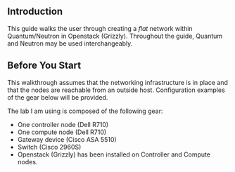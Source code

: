 ## Introduction ##

This guide walks the user through creating a *flat* network within Quantum/Neutron in Openstack (Grizzly). Throughout the guide, Quantum and Neutron may be used interchangeably.

## Before You Start ##

This walkthrough assumes that the networking infrastructure is in place and that the nodes are reachable from an outside host. Configuration examples of the gear below will be provided.

The lab I am using is composed of the following gear:

* One controller node (Dell R710)
* One compute node (Dell R710)
* Gateway device (Cisco ASA 5510)
* Switch (Cisco 2960S)
* Openstack (Grizzly) has been installed on Controller and Compute nodes.





